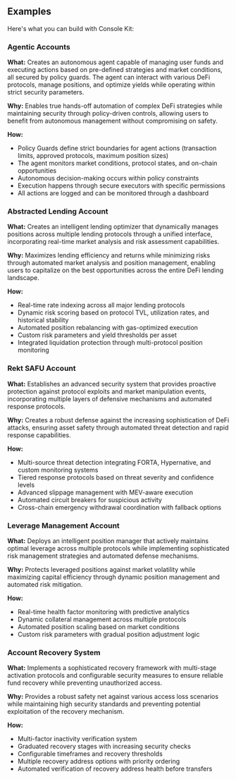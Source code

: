 
## Examples

Here's what you can build with Console Kit:

### Agentic Accounts

**What:** Creates an autonomous agent capable of managing user funds and executing actions based on pre-defined strategies and market conditions, all secured by policy guards. The agent can interact with various DeFi protocols, manage positions, and optimize yields while operating within strict security parameters.

**Why:** Enables true hands-off automation of complex DeFi strategies while maintaining security through policy-driven controls, allowing users to benefit from autonomous management without compromising on safety.

**How:**

- Policy Guards define strict boundaries for agent actions (transaction limits, approved protocols, maximum position sizes)
- The agent monitors market conditions, protocol states, and on-chain opportunities
- Autonomous decision-making occurs within policy constraints
- Execution happens through secure executors with specific permissions
- All actions are logged and can be monitored through a dashboard

### Abstracted Lending Account

**What:** Creates an intelligent lending optimizer that dynamically manages positions across multiple lending protocols through a unified interface, incorporating real-time market analysis and risk assessment capabilities.

**Why:** Maximizes lending efficiency and returns while minimizing risks through automated market analysis and position management, enabling users to capitalize on the best opportunities across the entire DeFi lending landscape.

**How:**

- Real-time rate indexing across all major lending protocols
- Dynamic risk scoring based on protocol TVL, utilization rates, and historical stability
- Automated position rebalancing with gas-optimized execution
- Custom risk parameters and yield thresholds per asset
- Integrated liquidation protection through multi-protocol position monitoring

### Rekt SAFU Account

**What:** Establishes an advanced security system that provides proactive protection against protocol exploits and market manipulation events, incorporating multiple layers of defensive mechanisms and automated response protocols.

**Why:** Creates a robust defense against the increasing sophistication of DeFi attacks, ensuring asset safety through automated threat detection and rapid response capabilities.

**How:**

- Multi-source threat detection integrating FORTA, Hypernative, and custom monitoring systems
- Tiered response protocols based on threat severity and confidence levels
- Advanced slippage management with MEV-aware execution
- Automated circuit breakers for suspicious activity
- Cross-chain emergency withdrawal coordination with fallback options

### Leverage Management Account

**What:** Deploys an intelligent position manager that actively maintains optimal leverage across multiple protocols while implementing sophisticated risk management strategies and automated defense mechanisms.

**Why:** Protects leveraged positions against market volatility while maximizing capital efficiency through dynamic position management and automated risk mitigation.

**How:**

- Real-time health factor monitoring with predictive analytics
- Dynamic collateral management across multiple protocols
- Automated position scaling based on market conditions
- Custom risk parameters with gradual position adjustment logic

### Account Recovery System

**What:** Implements a sophisticated recovery framework with multi-stage activation protocols and configurable security measures to ensure reliable fund recovery while preventing unauthorized access.

**Why:** Provides a robust safety net against various access loss scenarios while maintaining high security standards and preventing potential exploitation of the recovery mechanism.

**How:**

- Multi-factor inactivity verification system
- Graduated recovery stages with increasing security checks
- Configurable timeframes and recovery thresholds
- Multiple recovery address options with priority ordering
- Automated verification of recovery address health before transfers

